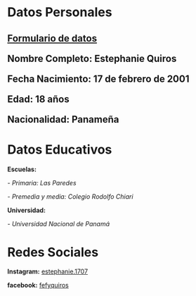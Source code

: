 <h1>Datos Personales</h1>

<h2><p><strong><a href="https://estephanie-quiros.github.io/Formulario-de-datos/">Formulario de datos</a></strong>
<p><strong>Nombre Completo:</strong> Estephanie Quiros  
<p><strong>Fecha Nacimiento:</strong> 17 de febrero de 2001
<p><strong>Edad:</strong> 18 años
<p><strong>Nacionalidad:</strong> Panameña 

<h1>Datos Educativos</h1>
<p><strong>Escuelas:</strong><p>
<p><em>- Primaria: Las Paredes </em>
<p><em>- Premedia y media: Colegio Rodolfo Chiari </em>
<p><strong>Universidad:</strong>
<P><em>- Universidad Nacional de Panamá</em>
<h1>Redes Sociales</h1>
<p><strong>Instagram:</strong> <a href="https://www.instagram.com/estephanie.1707/">estephanie.1707</a>
  <p><strong>facebook:</strong> <a href="https://www.facebook.com/fefyquiros/">fefyquiros</a>                  
